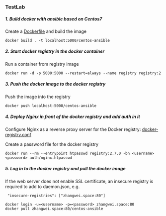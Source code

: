 ### TestLab

##### 1. Build docker with ansible based on Centos7
Create a [Dockerfile](https://github.com/Weizhang2017/TestLab/blob/master/Dockerfile) and build the image

```shell
docker build . -t localhost:5000/centos-ansible
```

##### 2. Start docker registry in the docker container
Run a container from registry image

```shell
docker run -d -p 5000:5000 --restart=always --name registry registry:2
```

##### 3. Push the docker image to the docker registry
Push the image into the registry
```shell
docker push localhost:5000/centos-ansible
```

##### 4. Deploy Nginx in front of the docker registry and add auth in it
Configure Nginx as a reverse proxy server for the Docker registry: [docker-registry.conf](https://github.com/Weizhang2017/TestLab/blob/master/docker-registry.conf)

Create a password file for the docker registry

```shell
docker run --rm --entrypoint htpasswd registry:2.7.0 -bn <username> <password> auth/nginx.htpasswd
```


##### 5. Log in to the docker registry and pull the docker image
If the web server does not enable SSL certificate, an insecure registry is required to add to daemon.json, e.g.

```
 "insecure-registries": ["zhangwei.space:80"]
```

```shell
docker login -u=<username> -p=<password> zhangwei.space:80
docker pull zhangwei.space:80/centos-ansible

```